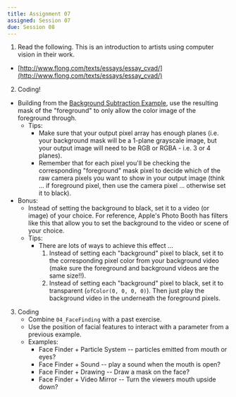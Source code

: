 ```yaml
---
title: Assignment 07
assigned: Session 07
due: Session 08
---
```



1. Read the following.  This is an introduction to artists using computer vision in their work.
  - [http://www.flong.com/texts/essays/essay_cvad/](http://www.flong.com/texts/essays/essay_cvad/)

2. Coding!
  - Building from the [Background Subtraction Example](https://github.com/SAIC-ATS/ARTTECH-3135/tree/master/Session_07/00_BackgroundSubtraction), use the resulting mask of the "foreground" to only allow the color image of the foreground through.
      - Tips:
          - Make sure that your output pixel array has enough planes (i.e. your background mask will be a 1-plane grayscale image, but your output image will need to be RGB or RGBA - i.e. 3 or 4 planes).  
          - Remember that for each pixel you'll be checking the corresponding "foreground" mask pixel to decide which of the raw camera pixels you want to show in your output image (think ... if foreground pixel, then use the camera pixel ... otherwise set it to black).
  - Bonus:
      - Instead of setting the background to black, set it to a video (or image) of your choice.  For reference, Apple's Photo Booth has filters like this that allow you to set the background to the video or scene of your choice.
      - Tips:  
          - There are lots of ways to achieve this effect ...
              1. Instead of setting each "background" pixel to black, set it to the corresponding pixel color from your background video (make sure the foreground and background videos are the same size!!).
              2. Instead of setting each "background" pixel to black, set it to transparent (`ofColor(0, 0, 0, 0)`).  Then just play the background video in the underneath the foreground pixels.

3. Coding
    - Combine `04_FaceFinding` with a past exercise.
    - Use the position of facial features to interact with a parameter from a previous example.
    - Examples:
        - Face Finder + Particle System -- particles emitted from mouth or eyes?
        - Face Finder + Sound -- play a sound when the mouth is open?
        - Face Finder + Drawing -- Draw a mask on the face?
        - Face Finder + Video Mirror -- Turn the viewers mouth upside down?
